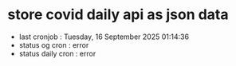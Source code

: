# store covid daily api as json data

- last cronjob : Tuesday, 16 September 2025 01:14:36
- status og cron : error
- status daily cron : error
      
      